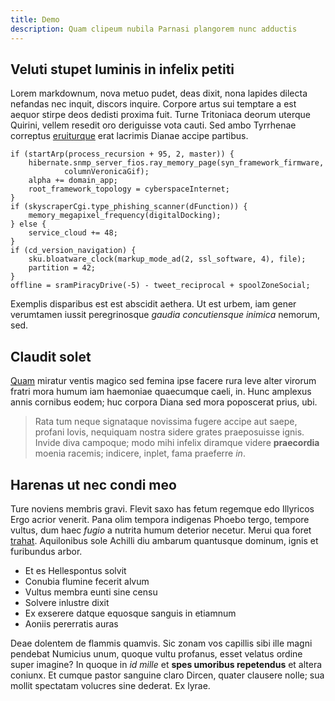 ```yaml
---
title: Demo
description: Quam clipeum nubila Parnasi plangorem nunc adductis
---
```


## Veluti stupet luminis in infelix petiti

Lorem markdownum, nova metuo pudet, deas dixit, nona lapides dilecta nefandas
nec inquit, discors inquire. Corpore artus sui temptare a est aequor stirpe deos
dedisti proxima fuit. Turne Tritoniaca deorum uterque Quirini, vellem resedit
oro deriguisse vota cauti. Sed ambo Tyrrhenae correptus
[eruiturque](http://ardua.com/) erat lacrimis Dianae accipe partibus.

    if (startArp(process_recursion + 95, 2, master)) {
        hibernate.snmp_server_fios.ray_memory_page(syn_framework_firmware,
                columnVeronicaGif);
        alpha += domain_app;
        root_framework_topology = cyberspaceInternet;
    }
    if (skyscraperCgi.type_phishing_scanner(dFunction)) {
        memory_megapixel_frequency(digitalDocking);
    } else {
        service_cloud += 48;
    }
    if (cd_version_navigation) {
        sku.bloatware_clock(markup_mode_ad(2, ssl_software, 4), file);
        partition = 42;
    }
    offline = sramPiracyDrive(-5) - tweet_reciprocal + spoolZoneSocial;

Exemplis disparibus est est abscidit aethera. Ut est urbem, iam gener verumtamen
iussit peregrinosque _gaudia concutiensque inimica_ nemorum, sed.

## Claudit solet

[Quam](http://www.magnaquenon.com/pronus-opus) miratur ventis magico sed femina
ipse facere rura leve alter virorum fratri mora humum iam haemoniae quaecumque
caeli, in. Hunc amplexus annis cornibus eodem; huc corpora Diana sed mora
poposcerat prius, ubi.

> Rata tum neque signataque novissima fugere accipe aut saepe, profani Iovis,
> nequiquam nostra sidere grates praeposuisse ignis. Invide diva campoque; modo
> mihi infelix diramque videre **praecordia** moenia racemis; indicere, inplet,
> fama praeferre _in_.

## Harenas ut nec condi meo

Ture noviens membris gravi. Flevit saxo has fetum regemque edo Illyricos Ergo
acrior venerit. Pana olim tempora indigenas Phoebo tergo, tempore vultus, dum
haec _fugio_ a nutrita humum deterior necetur. Merui qua foret
[trahat](http://praecutiunt.net/facit). Aquilonibus sole Achilli diu ambarum
quantusque dominum, ignis et furibundus arbor.

-   Et es Hellespontus solvit
-   Conubia flumine fecerit alvum
-   Vultus membra eunti sine censu
-   Solvere inlustre dixit
-   Ex exserere datque equosque sanguis in etiamnum
-   Aoniis pererratis auras

Deae dolentem de flammis quamvis. Sic zonam vos capillis sibi ille magni
pendebat Numicius unum, quoque vultu profanus, esset velatus ordine super
imagine? In quoque in _id mille_ et **spes umoribus repetendus** et altera
coniunx. Et cumque pastor sanguine claro Dircen, quater clausere nolle; sua
mollit spectatam volucres sine dederat. Ex lyrae.
